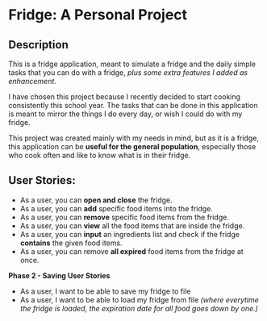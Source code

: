 # Fridge: A Personal Project

## Description

This is a fridge application, meant to simulate a fridge and the daily simple tasks that you can do with a fridge, *plus some extra features I added as enhancement*.

I have chosen this project because I recently decided to start cooking consistently this school year. The tasks that can be done in this application is meant to mirror the things I do every day, or wish I could do with my fridge.

This project was created mainly with my needs in mind, but as it is a fridge, this application can be **useful for the general population**, especially those who cook often and like to know what is in their fridge.


## User Stories:
- As a user, you can **open and close** the fridge.
- As a user, you can **add** specific food items into the fridge.
- As a user, you can **remove** specific food items from the fridge.
- As a user, you can **view** all the food items that are inside the fridge.
- As a user, you can **input** an ingredients list and check if the fridge **contains** the given food items.
- As a user, you can remove **all expired** food items from the fridge at once.

**Phase 2 - Saving User Stories**

- As a user, I want to be able to save my fridge to file
- As a user, I want to be able to load my fridge from file *(where everytime the fridge is loaded, the expiration date for all food goes down by one.)*